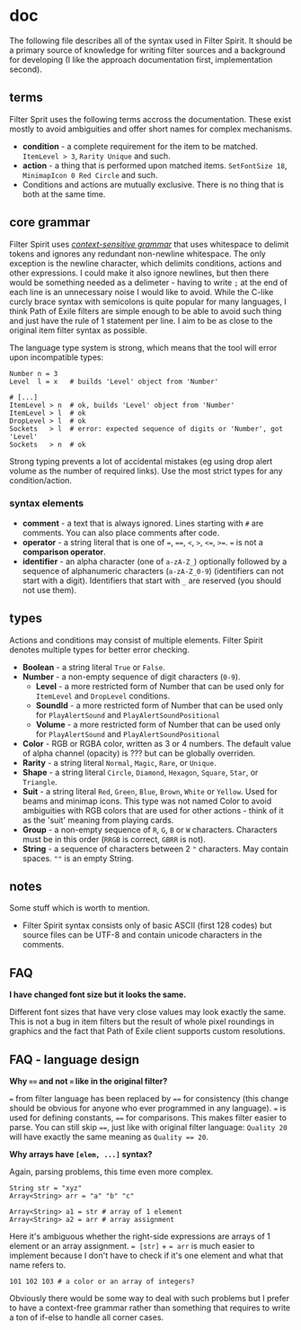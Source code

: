 # doc

The following file describes all of the syntax used in Filter Spirit. It should be a primary source of knowledge for writing filter sources and a background for developing (I like the approach documentation first, implementation second).

## terms

Filter Sprit uses the following terms accross the documentation. These exist mostly to avoid ambiguities and offer short names for complex mechanisms.

- **condition** - a complete requirement for the item to be matched. `ItemLevel > 3`, `Rarity Unique` and such.
- **action** - a thing that is performed upon matched items. `SetFontSize 18`, `MinimapIcon 0 Red Circle` and such.
- Conditions and actions are mutually exclusive. There is no thing that is both at the same time.

## core grammar

Filter Spirit uses [*context-sensitive grammar*](https://en.wikipedia.org/wiki/Chomsky_hierarchy#The_hierarchy) that uses whitespace to delimit tokens and ignores any redundant non-newline whitespace. The only exception is the newline character, which delimits conditions, actions and other expressions. I could make it also ignore newlines, but then there would be something needed as a delimeter - having to write `;` at the end of each line is an unnecessary noise I would like to avoid. While the C-like curcly brace syntax with semicolons is quite popular for many languages, I think Path of Exile filters are simple enough to be able to avoid such thing and just have the rule of 1 statement per line. I aim to be as close to the original item filter syntax as possible.

The language type system is strong, which means that the tool will error upon incompatible types:

```
Number n = 3
Level  l = x   # builds 'Level' object from 'Number'

# [...]
ItemLevel > n  # ok, builds 'Level' object from 'Number'
ItemLevel > l  # ok
DropLevel > l  # ok
Sockets   > l  # error: expected sequence of digits or 'Number', got 'Level'
Sockets   > n  # ok
```

Strong typing prevents a lot of accidental mistakes (eg using drop alert volume as the number of required links). Use the most strict types for any condition/action.

### syntax elements

- **comment** - a text that is always ignored. Lines starting with `#` are comments. You can also place comments after code.
- **operator** - a string literal that is one of `=`, `==`, `<`, `>`, `<=`, `>=`. `=` is not a **comparison operator**.
- **identifier** - an alpha character (one of `a-zA-Z_`) optionally followed by a sequence of alphanumeric characters (`a-zA-Z_0-9`) (identifiers can not start with a digit). Identifiers that start with `_` are reserved (you should not use them).

## types

Actions and conditions may consist of multiple elements. Filter Spirit denotes multiple types for better error checking.

- **Boolean** - a string literal `True` or `False`.
- **Number** - a non-empty sequence of digit characters (`0-9`).
  - **Level** - a more restricted form of Number that can be used only for `ItemLevel` and `DropLevel` conditions.
  - **SoundId** - a more restricted form of Number that can be used only for `PlayAlertSound` and `PlayAlertSoundPositional`
  - **Volume** - a more restricted form of Number that can be used only for `PlayAlertSound` and `PlayAlertSoundPositional`
- **Color** - RGB or RGBA color, written as 3 or 4 numbers. The default value of alpha channel (opacity) is ??? but can be globally overriden.
- **Rarity** - a string literal `Normal`, `Magic`, `Rare`, or `Unique`.
- **Shape** - a string literal `Circle`, `Diamond`, `Hexagon`, `Square`, `Star`, or `Triangle`.
- **Suit** - a string literal `Red`, `Green`, `Blue`, `Brown`, `White` or `Yellow`. Used for beams and minimap icons. This type was not named Color to avoid ambiguities with RGB colors that are used for other actions - think of it as the 'suit' meaning from playing cards.
- **Group** - a non-empty sequence of `R`, `G`, `B` or `W` characters. Characters must be in this order (`RRGB` is correct, `GBRR` is not).
- **String** - a sequence of characters between 2 `"` characters. May contain spaces. `""` is an empty String.

## notes

Some stuff which is worth to mention.

- Filter Spirit syntax consists only of basic ASCII (first 128 codes) but source files can be UTF-8 and contain unicode characters in the comments.

## FAQ

**I have changed font size but it looks the same.**

Different font sizes that have very close values may look exactly the same. This is not a bug in item filters but the result of whole pixel roundings in graphics and the fact that Path of Exile client supports custom resolutions.

## FAQ - language design

**Why `==` and not `=` like in the original filter?**

`=` from filter language has been replaced by `==` for consistency (this change should be obvious for anyone who ever programmed in any language). `=` is used for defining constants, `==` for comparisons. This makes filter easier to parse. You can still skip `==`, just like with original filter language: `Quality 20` will have exactly the same meaning as `Quality == 20`.

**Why arrays have `[elem, ...]` syntax?**

Again, parsing problems, this time even more complex.

```
String str = "xyz"
Array<String> arr = "a" "b" "c"

Array<String> a1 = str # array of 1 element
Array<String> a2 = arr # array assignment
```

Here it's ambiguous whether the right-side expressions are arrays of 1 element or an array assignment. `= [str]` + `= arr` is much easier to implement because I don't have to check if it's one element and what that name refers to.

```
101 102 103 # a color or an array of integers?
```

Obviously there would be some way to deal with such problems but I prefer to have a context-free grammar rather than something that requires to write a ton of if-else to handle all corner cases.
